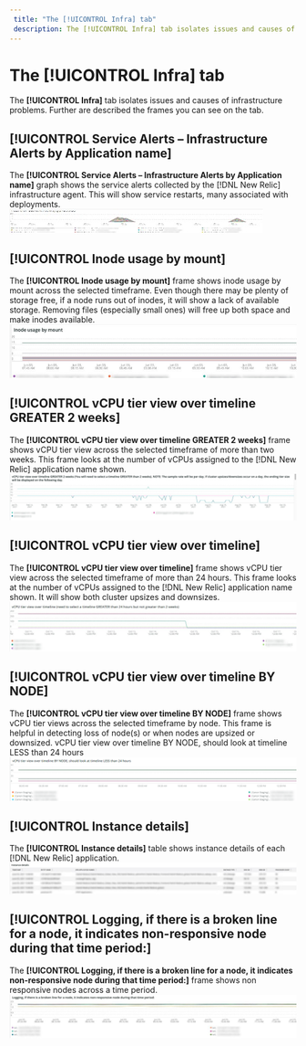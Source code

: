 ```yaml
---
 title: "The [!UICONTROL Infra] tab"
 description: The [!UICONTROL Infra] tab isolates issues and causes of infrastructure problems.
---
```


# The [!UICONTROL Infra] tab

The **[!UICONTROL Infra]** tab isolates issues and causes of infrastructure problems. Further are described the frames you can see on the tab.

## [!UICONTROL Service Alerts – Infrastructure Alerts by Application name]

The **[!UICONTROL Service Alerts – Infrastructure Alerts by Application name]** graph shows the service alerts collected by the [!DNL New Relic] infrastructure agent. This will show service restarts, many associated with deployments.
![Service alerts](../../assets/tools/observation-for-adobe-commerce/service-alerts.jpg)

## [!UICONTROL Inode usage by mount]

The **[!UICONTROL Inode usage by mount]** frame shows inode usage by mount across the selected timeframe. Even though there may be plenty of storage free, if a node runs out of inodes, it will show a lack of available storage. Removing files (especially small ones) will free up both space and make inodes available.
![Inode usage by mount](../../assets/tools/observation-for-adobe-commerce/inode-usage-mount.jpg)

## [!UICONTROL vCPU tier view over timeline GREATER 2 weeks]

The **[!UICONTROL vCPU tier view over timeline GREATER 2 weeks]** frame shows vCPU tier view across the selected timeframe of more than two weeks. This frame looks at the number of vCPUs assigned to the [!DNL New Relic] application name shown.
![vCPU tier view over timeline GREATER 2 weeks](../../assets/tools/observation-for-adobe-commerce/vCPU-tier.jpg)

## [!UICONTROL vCPU tier view over timeline]

The **[!UICONTROL vCPU tier view over timeline]** frame shows vCPU tier view across the selected timeframe of more than 24 hours. This frame looks at the number of vCPUs assigned to the [!DNL New Relic] application name shown. It will show both cluster upsizes and downsizes.
![vCPU tier view over timeline](../../assets/tools/observation-for-adobe-commerce/vcpu-tier-24.jpg)

## [!UICONTROL vCPU tier view over timeline BY NODE]

The **[!UICONTROL vCPU tier view over timeline BY NODE]** frame shows vCPU tier views across the selected timeframe by node. This frame is helpful in detecting loss of node(s) or when nodes are upsized or downsized.
vCPU tier view over timeline BY NODE, should look at timeline LESS than 24 hours
![vCPU tier view over timeline BY NODE](../../assets/tools/observation-for-adobe-commerce/vcpu-tier-node.png)

## [!UICONTROL Instance details]

The **[!UICONTROL Instance details]** table shows instance details of each [!DNL New Relic] application.
![Instance details](../../assets/tools/observation-for-adobe-commerce/instance-details.jpg)

## [!UICONTROL Logging, if there is a broken line for a node, it indicates non-responsive node during that time period:]

The **[!UICONTROL Logging, if there is a broken line for a node, it indicates non-responsive node during that time period:]** frame shows non responsive nodes across a time period.
![non-responsive-node](../../assets/tools/observation-for-adobe-commerce/non-responsive-node.jpg)
